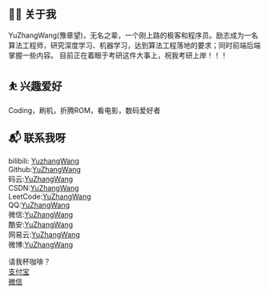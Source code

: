 ## 👨‍💻 关于我
YuZhangWang(豫章望)，无名之辈，一个刚上路的极客和程序员。励志成为一名算法工程师，研究深度学习、机器学习，达到算法工程落地的要求；同时前端后端掌握一些内容。
目前正在着眼于考研这件大事上，祝我考研上岸！！！

## ⛹ 兴趣爱好
Coding，刷机，折腾ROM，看电影，数码爱好者

## 📬 联系我呀
bilibili: [YuzhangWang](https://space.bilibili.com/19474542)  
Github:[YuZhangWang](https://github.com/YuZhangWang)  
码云:[YuZhangWang](https://gitee.com/YuZhangWang233)  
CSDN:[YuZhangWang](https://blog.csdn.net/qq_43616274)  
LeetCode:[YuZhangWang](https://leetcode-cn.com/u/yuzhangwang/)  
QQ:[YuZhangWang](https://cdn.jsdelivr.net/gh/YuZhangWang/Creative_pictures01@main/2021/03/09/qrcode_1615295622746.jpg)  
微信:[YuZhangWang](https://cdn.jsdelivr.net/gh/YuZhangWang/Creative_pictures01@main/2021/03/09/mmqrcode1615295634051.png)  
酷安:[YuZhangWang](https://cdn.jsdelivr.net/gh/YuZhangWang/Creative_pictures01@main/2021/03/09/IMG_20210309_211618.png)  
网易云:[YuZhangWang](https://cdn.jsdelivr.net/gh/YuZhangWang/Creative_pictures01@main/2021/03/09/Screenshot_20210309-211644__01.jpg)  
微博:[YuZhangWang](https://weibo.com/u/5603095987)  

请我杯咖啡？  
[支付宝](https://cdn.jsdelivr.net/gh/YuZhangWang/Creative_pictures01@main/2021/03/09/1615297259162__01.jpg)  
[微信](https://cdn.jsdelivr.net/gh/YuZhangWang/Creative_pictures01@main/2021/03/09/mm_facetoface_collect_qrcode_1615297272472__01.png)  
